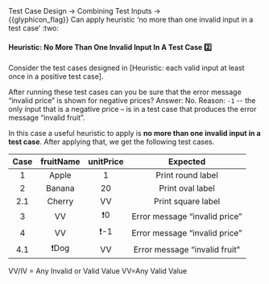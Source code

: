 <div id="path">Test Case Design → Combining Test Inputs →</div>
<span id="outcomes">{{glyphicon_flag}} Can apply heuristic ‘no more than one invalid input in a test case’ :two:</span>

<div id="title">

#### Heuristic: No More Than One Invalid Input In A Test Case :two:

</div>

<div id="body">

Consider the <trigger for="modal:heuristic-valid-test-case" trigger="click">test cases designed in [Heuristic: each valid input at least once in a positive test case]</trigger>.

<modal large title="**Extract from Quality Assurance → Test Case Design → Combining Test Inputs → Heuristic: each valid input at least once in a positive test case**" id="modal:heuristic-valid-test-case">
  <include src="../heuristicValid/text.md#heuristic-valid-test-case" />
</modal>

After running these test cases can you be sure that the error message “invalid price” is shown for negative prices? Answer: No. Reason: `-1`  -- the only input that is a negative price – is in a test case that produces the error message “invalid fruit”.

In this case a useful heuristic to apply is **no more than one invalid input in a test case**. After applying that, we get the following test cases.

<tip-box> 

| Case   | fruitName  | unitPrice  | Expected                       |
| :----: | :--------: | :--------: | :----------------------------: |
| 1      | Apple      | 1          | Print round label              |
| 2      | Banana     | 20         | Print oval label               |
| 2.1    | Cherry     | VV         | Print square label             |
| 3      | VV         | :exclamation:0 | Error message “invalid price”  |
| 4      | VV         | :exclamation:-1| Error message “invalid price"  |
| 4.1    | :exclamation:Dog | VV       | Error message “invalid fruit"  |

VV/IV = Any Invalid or Valid Value VV=Any Valid Value

</tip-box>

</div>

<div id="extras">
  <include src="exercises.md" />
</div>
